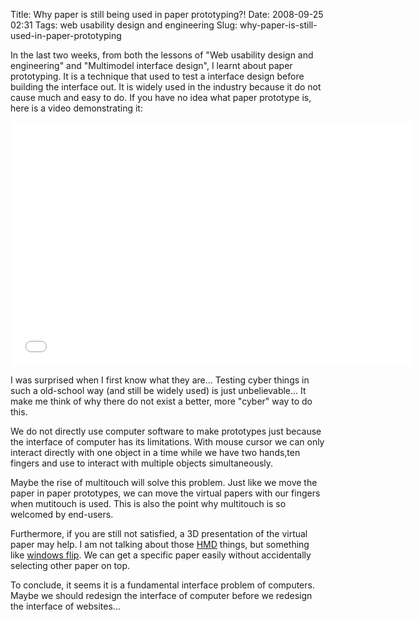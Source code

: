 Title: Why paper is still being used in paper prototyping?!
Date: 2008-09-25 02:31
Tags: web usability design and engineering
Slug: why-paper-is-still-used-in-paper-prototyping

In the last two weeks, from both the lessons of "Web usability design
and engineering" and "Multimodel interface design", I learnt about paper
prototyping. It is a technique that used to test a interface design
before building the interface out. It is widely used in the industry
because it do not cause much and easy to do. If you have no idea what
paper prototype is, here is a video demonstrating it:

<iframe width="640" height="390" src="//www.youtube.com/embed/GrV2SZuRPv0" frameborder="0" allowfullscreen></iframe>

I was surprised when I first know what they are... Testing cyber things
in such a old-school way (and still be widely used) is just
unbelievable... It make me think of why there do not exist a better,
more "cyber" way to do this.

We do not directly use computer software to make prototypes just because
the interface of computer has its limitations. With mouse cursor we can
only interact directly with one object in a time while we have two
hands,ten fingers and use to interact with multiple objects
simultaneously.

Maybe the rise of multitouch will solve this problem. Just like we move
the paper in paper prototypes, we can move the virtual papers with our
fingers when mutitouch is used. This is also the point why multitouch is
so welcomed by end-users.

Furthermore, if you are still not satisfied, a 3D presentation of the
virtual paper may help. I am not talking about those [HMD][] things, but
something like [windows flip][]. We can get a specific paper easily
without accidentally selecting other paper on top.

To conclude, it seems it is a fundamental interface problem of
computers. Maybe we should redesign the interface of computer before we
redesign the interface of websites...

  [HMD]: http://en.wikipedia.org/wiki/Head-mounted_display
  [windows flip]: http://en.wikipedia.org/wiki/Windows_Flip#Windows_Flip_and_Flip_3D
